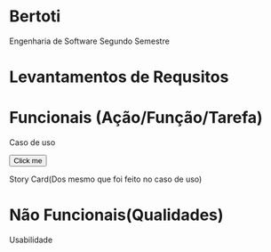 # Bertoti
Engenharia de Software Segundo Semestre

# Levantamentos de Requsitos

# Funcionais (Ação/Função/Tarefa) 
  Caso de uso
  
  <button name="button">Click me</button>
  
  Story Card(Dos mesmo que foi feito no caso de uso)
  

# Não Funcionais(Qualidades)
  Usabilidade

